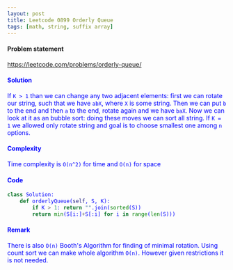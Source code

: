 ```yaml
---
layout: post
title: Leetcode 0899 Orderly Queue
tags: [math, string, suffix array]
---
```


#### Problem statement

<a href="https://leetcode.com/problems/orderly-queue/"> <font color = blue>https://leetcode.com/problems/orderly-queue/

#### Solution
If `K > 1` than we can change any two adjacent elements: first we can rotate our string, such that we have `abX`, where `X` is some string. Then we can put `b` to the end and then `a` to the end, rotate again and we have `baX`. Now we can look at it as an bubble sort: doing these moves we can sort all string. If `K = 1` we allowed only rotate string and goal is to choose smallest one among `n` options.
 
#### Complexity
Time complexity is `O(n^2)` for time and `O(n)` for space
 
#### Code
```python
class Solution:
    def orderlyQueue(self, S, K):
        if K > 1: return "".join(sorted(S))
        return min(S[i:]+S[:i] for i in range(len(S)))
```
 
#### Remark
There is also `O(n)` Booth's Algorithm for finding of minimal rotation. Using count sort we can make whole algorithm `O(n)`. However given restrictions it is not needed.

